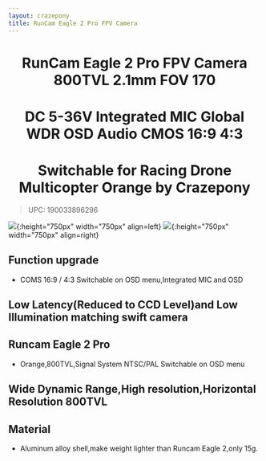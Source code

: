 ```yaml
---
layout: crazepony
title: RunCam Eagle 2 Pro FPV Camera
---
```


#   
#  <center>RunCam Eagle 2 Pro FPV Camera 800TVL 2.1mm FOV 170</center>
#  <center>DC 5-36V Integrated MIC Global WDR OSD Audio CMOS 16:9 4:3</center>
#  <center>Switchable for Racing Drone Multicopter Orange by Crazepony</center>
> UPC: 190033896296 

![](/assets/img/run-Cam-1.jpg){:height="750px" width="750px" align=left}
![](/assets/img/run-Cam-2.jpg){:height="750px" width="750px" align=right}


## Function upgrade
+ COMS 16:9 / 4:3 Switchable on OSD menu,Integrated MIC and OSD

## Low Latency(Reduced to CCD Level)and Low Illumination matching swift camera

## Runcam Eagle 2 Pro
+ Orange,800TVL,Signal System NTSC/PAL Switchable on OSD menu

## Wide Dynamic Range,High resolution,Horizontal Resolution 800TVL
	
## Material
+ Aluminum alloy shell,make weight lighter than Runcam Eagle 2,only 15g.
